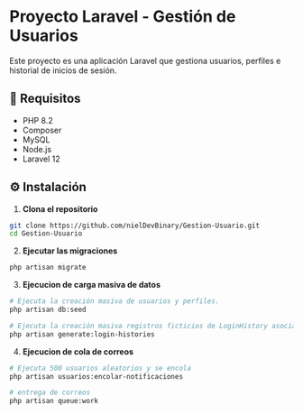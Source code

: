 # Proyecto Laravel - Gestión de Usuarios

Este proyecto es una aplicación Laravel que gestiona usuarios, perfiles e historial de inicios de sesión.

## 🚀 Requisitos

- PHP 8.2
- Composer
- MySQL
- Node.js
- Laravel 12

## ⚙️ Instalación

1. **Clona el repositorio**
```bash
git clone https://github.com/nielDevBinary/Gestion-Usuario.git
cd Gestion-Usuario 
```

2. **Ejecutar las migraciones**
```bash
php artisan migrate
```

3. **Ejecucion de carga masiva de datos**
```bash
# Ejecuta la creación masiva de usuarios y perfiles.
php artisan db:seed
```
```bash
# Ejecuta la creación masiva registros ficticios de LoginHistory asociados a usuarios 
php artisan generate:login-histories
```
4. **Ejecucion de cola de correos**
```bash
# Ejecuta 500 usuarios aleatorios y se encola
php artisan usuarios:encolar-notificaciones
```
```bash
# entrega de correos
php artisan queue:work
```
